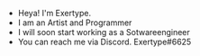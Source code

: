 - Heya! I'm Exertype.
- I am an Artist and Programmer
- I will soon start working as a Sotwareengineer
- You can reach me via Discord. Exertype#6625

<!---
Exertype/Exertype is a ✨ special ✨ repository because its `README.md` (this file) appears on your GitHub profile.
You can click the Preview link to take a look at your changes.
--->
